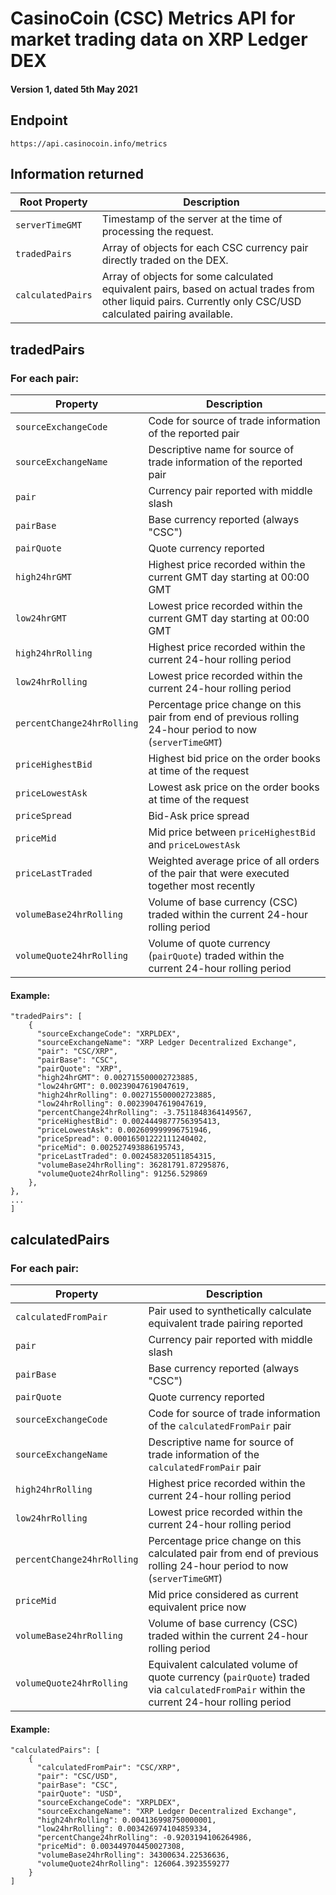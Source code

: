# CasinoCoin (CSC) Metrics API for market trading data on XRP Ledger DEX
#### Version 1, dated 5th May 2021

## Endpoint

```
https://api.casinocoin.info/metrics
```

## Information returned


| Root Property | Description |
| --- | --- |
| `serverTimeGMT` | Timestamp of the server at the time of processing the request. |
| `tradedPairs` | Array of objects for each CSC currency pair directly traded on the DEX. |
| `calculatedPairs` | Array of objects for some calculated equivalent pairs, based on actual trades from other liquid pairs.  Currently only CSC/USD calculated pairing available. |


## tradedPairs
### For each pair:

| Property | Description |
| --- | --- |
| `sourceExchangeCode` | Code for source of trade information of the reported pair |
| `sourceExchangeName` | Descriptive name for source of trade information of the reported pair |
| `pair` | Currency pair reported with middle slash |
| `pairBase` | Base currency reported (always "CSC") |
| `pairQuote` | Quote currency reported |
| `high24hrGMT` | Highest price recorded within the current GMT day starting at 00:00 GMT |
| `low24hrGMT` | Lowest price recorded within the current GMT day starting at 00:00 GMT |
| `high24hrRolling` | Highest price recorded within the current 24-hour rolling period |
| `low24hrRolling` | Lowest price recorded within the current 24-hour rolling period |
| `percentChange24hrRolling` | Percentage price change on this pair from end of previous rolling 24-hour period to now (`serverTimeGMT`) |
| `priceHighestBid` | Highest bid price on the order books at time of the request |
| `priceLowestAsk` | Lowest ask price on the order books at time of the request |
| `priceSpread` | Bid-Ask price spread |
| `priceMid` | Mid price between `priceHighestBid` and `priceLowestAsk` |
| `priceLastTraded` | Weighted average price of all orders of the pair that were executed together most recently |
| `volumeBase24hrRolling` | Volume of base currency (CSC) traded within the current 24-hour rolling period |
| `volumeQuote24hrRolling` | Volume of quote currency (`pairQuote`) traded within the current 24-hour rolling period |

#### Example:
```
"tradedPairs": [
    {
      "sourceExchangeCode": "XRPLDEX",
      "sourceExchangeName": "XRP Ledger Decentralized Exchange",
      "pair": "CSC/XRP",
      "pairBase": "CSC",
      "pairQuote": "XRP",
      "high24hrGMT": 0.002715500002723885,
      "low24hrGMT": 0.00239047619047619,
      "high24hrRolling": 0.002715500002723885,
      "low24hrRolling": 0.00239047619047619,
      "percentChange24hrRolling": -3.7511848364149567,
      "priceHighestBid": 0.0024449877756395413,
      "priceLowestAsk": 0.002609999996751946,
      "priceSpread": 0.00016501222111240402,
      "priceMid": 0.002527493886195743,
      "priceLastTraded": 0.002458320511854315,
      "volumeBase24hrRolling": 36281791.87295876,
      "volumeQuote24hrRolling": 91256.529869
    },
},
...
]
```



## calculatedPairs
### For each pair:
| Property | Description |
| --- | --- |
| `calculatedFromPair` | Pair used to synthetically calculate equivalent trade pairing reported |
| `pair` | Currency pair reported with middle slash |
| `pairBase` | Base currency reported (always "CSC") |
| `pairQuote` | Quote currency reported |
| `sourceExchangeCode` | Code for source of trade information of the `calculatedFromPair` pair |
| `sourceExchangeName` | Descriptive name for source of trade information of the `calculatedFromPair` pair |
| `high24hrRolling` | Highest price recorded within the current 24-hour rolling period |
| `low24hrRolling` | Lowest price recorded within the current 24-hour rolling period |
| `percentChange24hrRolling` | Percentage price change on this calculated pair from end of previous rolling 24-hour period to now (`serverTimeGMT`) |
| `priceMid` | Mid price considered as current equivalent price now |
| `volumeBase24hrRolling` | Volume of base currency (CSC) traded within the current 24-hour rolling period |
| `volumeQuote24hrRolling` | Equivalent calculated volume of quote currency (`pairQuote`) traded via `calculatedFromPair` within the current 24-hour rolling period |


#### Example:
```
"calculatedPairs": [
    {
      "calculatedFromPair": "CSC/XRP",
      "pair": "CSC/USD",
      "pairBase": "CSC",
      "pairQuote": "USD",
      "sourceExchangeCode": "XRPLDEX",
      "sourceExchangeName": "XRP Ledger Decentralized Exchange",
      "high24hrRolling": 0.004136998750000001,
      "low24hrRolling": 0.003426974104859334,
      "percentChange24hrRolling": -0.9203194106264986,
      "priceMid": 0.003449704450027308,
      "volumeBase24hrRolling": 34300634.22536636,
      "volumeQuote24hrRolling": 126064.3923559277
    }
]
```